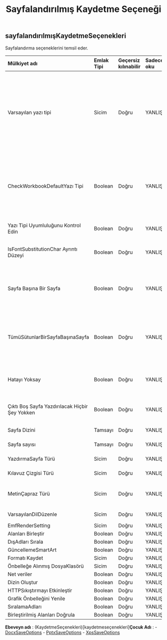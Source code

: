 ﻿---
title: Sayfalandırılmış Kaydetme Seçeneği
second_title: Aspose.Cells Cloud Documen
type: docs
url: /tr/specification/model/paginatedsaveoptions/
description: "Aspose.Cells Bulut modeli spesifikasyonu: PaginatedSaveOptions. Açma, oluşturma, düzenleme, bölme, birleştirme, karşılaştırma ve dönüştürme gibi özelliklerle Excel ve diğer elektronik tablo belgelerini zahmetsizce yönetin"
weight: 50
---
## **sayfalandırılmışKaydetmeSeçenekleri**

 Sayfalandırma seçeneklerini temsil eder.

| Mülkiyet adı| Emlak Tipi| Geçersiz kılınabilir| Sadece oku| Varsayılan değer| Tanım|
|:- |:- |:- |:- |:- |:- |
| Varsayılan yazı tipi| Sicim| Doğru| YANLIŞ||Excel'deki karakterler Unicode olduğunda ve hücre stilinde doğru yazı tipiyle ayarlanmadığında, pdf, image'da blok olarak görünebilirler. Bu karakterleri göstermek için MingLiu veya MS Gotik gibi Varsayılan Yazı Tipini ayarlayın. Bu özellik ayarlanmazsa, Aspose.Cells bu unicode karakterleri göstermek için sistem varsayılan yazı tipini kullanır.|
| CheckWorkbookDefaultYazı Tipi| Boolean| Doğru| YANLIŞ|| Excel'deki karakterler Unicode olduğunda ve hücre stilinde doğru yazı tipiyle ayarlanmadığında, pdf, resimde blok olarak görünebilirler. Önce bu karakterleri göstermek üzere çalışma kitabının varsayılan yazı tipini kullanmayı denemek için bunu true olarak ayarlayın.|
| Yazı Tipi Uyumluluğunu Kontrol Edin| Boolean| Doğru| YANLIŞ|| Metindeki her karakter için yazı tipi uyumluluğunun kontrol edilip edilmeyeceğini belirtir.|
| IsFontSubstitutionChar Ayrıntı Düzeyi| Boolean| Doğru| YANLIŞ|| Yalnızca hücre yazı tipi uyumlu olmadığında karakterin yazı tipinin değiştirilip değiştirilmeyeceğini belirtir.|
| Sayfa Başına Bir Sayfa| Boolean| Doğru| YANLIŞ|| OnePagePerSheet true ise, bir sayfanın tüm içeriği sonuçta yalnızca bir sayfaya yazdırılacaktır. Pagesetup'ın kağıt boyutu geçersiz olacak ve pagesetup'ın diğer ayarları hala geçerli olacaktır.|
| TümüSütunlarBirSayfaBaşınaSayfa| Boolean| Doğru| YANLIŞ||AllColumnsInOnePagePerSheet true ise, bir sayfanın tüm sütun içeriği sonuçta yalnızca bir sayfaya çıkarılacaktır. Pagesetup'ın kağıt boyutunun genişliği göz ardı edilecek ve pagesetup'ın diğer ayarları etkili olmaya devam edecektir.|
| Hatayı Yoksay| Boolean| Doğru| YANLIŞ|| Oluşturma sırasında hatayı gizlemeniz gerekip gerekmediğini belirtir. Hata, şekil, resim, grafik oluşturma vb. hatalardan kaynaklanabilir.|
| Çıktı Boş Sayfa Yazdırılacak Hiçbir Şey Yokken| Boolean| Doğru| YANLIŞ|| Yazdırılacak bir şey olmadığında boş sayfa çıktısının alınıp alınmayacağını belirtir.|
| Sayfa Dizini| Tamsayı| Doğru| YANLIŞ|| Kaydedilecek ilk sayfanın 0 tabanlı dizinini alır veya ayarlar.|
| Sayfa sayısı| Tamsayı| Doğru| YANLIŞ|| Kaydedilecek sayfa sayısını alır veya ayarlar.|
| YazdırmaSayfa Türü| Sicim| Doğru| YANLIŞ|| Hangi sayfaların yazdırılmayacağını belirtir.|
| Kılavuz Çizgisi Türü| Sicim| Doğru| YANLIŞ|| Kılavuz çizgisi türünü alır veya ayarlar.|
| MetinÇapraz Türü| Sicim| Doğru| YANLIŞ|| Metin genişliği hücre genişliğinden büyük olduğunda görüntülenen metin türünü alır veya ayarlar.|
| VarsayılanDilDüzenle| Sicim| Doğru| YANLIŞ|| Varsayılan düzenleme dilini alır veya ayarlar.|
| EmfRenderSetting| Sicim| Doğru| YANLIŞ|||
| Alanları Birleştir| Boolean| Doğru| YANLIŞ|||
|DışAdları Sırala| Boolean| Doğru| YANLIŞ|||
| GüncellemeSmartArt| Boolean| Doğru| YANLIŞ|||
| Formatı Kaydet| Sicim| Doğru| YANLIŞ|||
| Önbelleğe Alınmış DosyaKlasörü| Sicim| Doğru| YANLIŞ|||
| Net veriler| Boolean| Doğru| YANLIŞ|||
| Dizin Oluştur| Boolean| Doğru| YANLIŞ|||
| HTTPSıkıştırmayı Etkinleştir| Boolean| Doğru| YANLIŞ|||
| Grafik Önbelleğini Yenile| Boolean| Doğru| YANLIŞ|||
|SıralamaAdları| Boolean| Doğru| YANLIŞ|||
| Birleştirilmiş Alanları Doğrula| Boolean| Doğru| YANLIŞ|||

**Ebeveyn adı** : (KaydetmeSeçenekleri)[kaydetmeseçenekleri]**Çocuk Adı** : 
	-  [DocxSaveOptions](docxsaveoptions) 
	-  [PptxSaveOptions](pptxsaveoptions) 
	-  [XpsSaveOptions](xpssaveoptions) 
